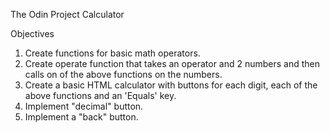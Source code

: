 The Odin Project Calculator

Objectives
1. Create functions for basic math operators.
2. Create operate function that takes an operator and 2 numbers and then calls on of the above functions on the numbers.
3. Create a basic HTML calculator with buttons for each digit, each of the above functions and an 'Equals' key.
4. Implement "decimal" button.
5. Implement a "back" button.